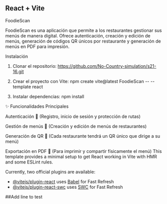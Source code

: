 ## React + Vite

FoodieScan

FoodieScan es una aplicación que permite a los restaurantes gestionar sus menús de manera digital. Ofrece autenticación, creación y edición de menús, generación de códigos QR únicos por restaurante y generación de menús en PDF para impresión.

Instalación

1. Clonar el repositorio:
   https://github.com/No-Country-simulation/s21-16.git

2. Crear el proyecto con Vite:
   npm create vite@latest FoodieScan -- --template react

3. Instalar dependencias:
   npm install

✨ Funcionalidades Principales

Autenticación 📲 (Registro, inicio de sesión y protección de rutas)

Gestión de menús 📝 (Creación y edición de menús de restaurantes)

Generación de QR 📌 (Cada restaurante tendrá un QR único que dirige a su menú)

Exportación en PDF 📄 (Para imprimir y compartir físicamente el menú)
This template provides a minimal setup to get React working in Vite with HMR and some ESLint rules.

Currently, two official plugins are available:

- [@vitejs/plugin-react](https://github.com/vitejs/vite-plugin-react/blob/main/packages/plugin-react/README.md) uses [Babel](https://babeljs.io/) for Fast Refresh
- [@vitejs/plugin-react-swc](https://github.com/vitejs/vite-plugin-react-swc) uses [SWC](https://swc.rs/) for Fast Refresh

##Add line to test

